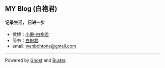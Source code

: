 ## MY Blog (白袍君)

#### 记录生活， 日进一步

* 微博：[小獭-白袍君](http://weibo.com/2371649324/profile?topnav=1&wvr=6&is_all=1)
* 简书：[白袍君](http://www.jianshu.com/users/d5dbcbe49758/latest_articles)
* email: wenbohtone@gmail.com

-------------
Powered by [Ghost](http://ghost.org) and [Buster](https://github.com/axitkhurana/buster/).
